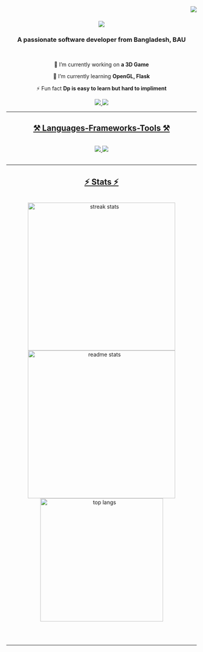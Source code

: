 <img align="right" src="https://visitor-badge.laobi.icu/badge?page_id=MIH-CFF.MIH-CFF" />

<h1 align="center">
    <img src="https://readme-typing-svg.herokuapp.com/?font=Righteous&size=35&center=true&vCenter=true&width=600&height=80&duration=6000&lines=Hello!+👋;+I'm+Muhammad+Ishmamul+Hoque!;" />
</h1>

<h3 align="center">A passionate software developer from Bangladesh, BAU</h3>

<br/>

<div align="center">
 
 🔭 I’m currently working on **a 3D Game**
 
 🌱 I’m currently learning **OpenGL, Flask**

⚡ Fun fact **Dp is easy to learn but hard to impliment**

 </div>
 
<div align="center"> 
  <a href="mailto:mdishmam2003@gmail.com">
    <img src="https://img.shields.io/badge/Gmail-333333?style=for-the-badge&logo=gmail&logoColor=red" />
  </a>
  <a href="[https://linkedin.com/in/pedro-sales-muniz](https://www.linkedin.com/in/muhammad-ishmamul-hoque-03a882284/)" target="_blank">
    <img src="https://img.shields.io/badge/LinkedIn-0077B5?style=for-the-badge&logo=linkedin&logoColor=white" target="_blank" />
</div>

 <hr/>
 
<h2 align="center">⚒️ Languages-Frameworks-Tools ⚒️</h2>
<br/>
<div align="center">
    <img src="https://skillicons.dev/icons?i=c,cpp,bootstrap,html,css,vscode,github,git" />
    <img src="https://skillicons.dev/icons?i=python,javascript,java,mysql,flask" /><br>
</div>

<br/>
<hr/>

<h2 align="center">⚡ Stats ⚡</h2>
<br>
<div align=center>
  <img width=390 src="https://github-readme-streak-stats-MIH-CFF.vercel.app/?user=MIH-CFF&count_private=true&theme=react&border_radius=10" alt="streak stats"/>
  <img width=390 src="https://github-readme-stats-MIH-CFF.vercel.app/api?username=MIH-CFF&count_private=true&show_icons=true&theme=react&rank_icon=github&border_radius=10" alt="readme stats" />
  <br/>
  <img width=325 align="center" src="https://github-readme-stats-MIH-CFF.vercel.app/api/top-langs/?username=MIH-CFF&hide=HTML&langs_count=8&layout=compact&theme=react&border_radius=10&size_weight=0.5&count_weight=0.5&exclude_repo=github-readme-stats" alt="top langs" />
</div>

<br/><br/>

<hr/>
